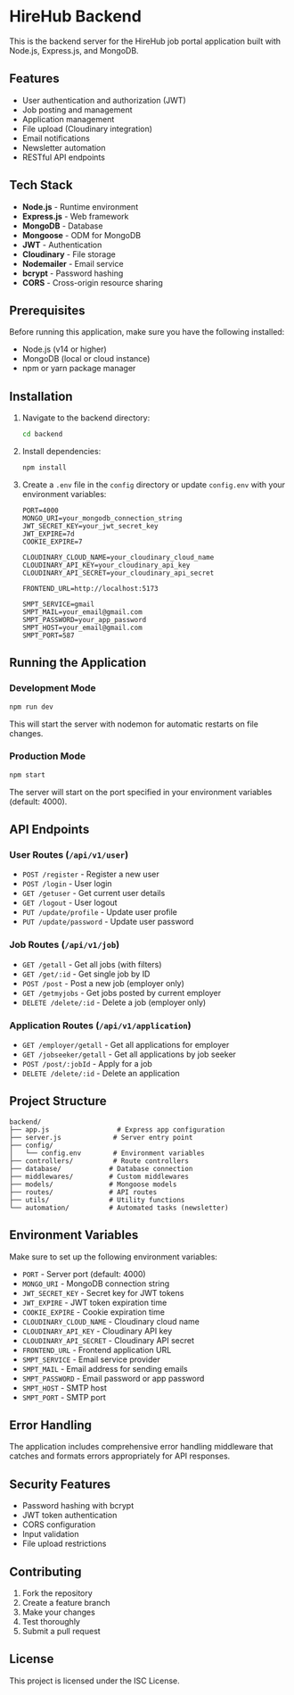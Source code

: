# HireHub Backend

This is the backend server for the HireHub job portal application built with Node.js, Express.js, and MongoDB.

## Features

- User authentication and authorization (JWT)
- Job posting and management
- Application management
- File upload (Cloudinary integration)
- Email notifications
- Newsletter automation
- RESTful API endpoints

## Tech Stack

- **Node.js** - Runtime environment
- **Express.js** - Web framework
- **MongoDB** - Database
- **Mongoose** - ODM for MongoDB
- **JWT** - Authentication
- **Cloudinary** - File storage
- **Nodemailer** - Email service
- **bcrypt** - Password hashing
- **CORS** - Cross-origin resource sharing

## Prerequisites

Before running this application, make sure you have the following installed:

- Node.js (v14 or higher)
- MongoDB (local or cloud instance)
- npm or yarn package manager

## Installation

1. Navigate to the backend directory:
   ```bash
   cd backend
   ```

2. Install dependencies:
   ```bash
   npm install
   ```

3. Create a `.env` file in the `config` directory or update `config.env` with your environment variables:
   ```env
   PORT=4000
   MONGO_URI=your_mongodb_connection_string
   JWT_SECRET_KEY=your_jwt_secret_key
   JWT_EXPIRE=7d
   COOKIE_EXPIRE=7
   
   CLOUDINARY_CLOUD_NAME=your_cloudinary_cloud_name
   CLOUDINARY_API_KEY=your_cloudinary_api_key
   CLOUDINARY_API_SECRET=your_cloudinary_api_secret
   
   FRONTEND_URL=http://localhost:5173
   
   SMPT_SERVICE=gmail
   SMPT_MAIL=your_email@gmail.com
   SMPT_PASSWORD=your_app_password
   SMPT_HOST=your_email@gmail.com
   SMPT_PORT=587
   ```

## Running the Application

### Development Mode
```bash
npm run dev
```
This will start the server with nodemon for automatic restarts on file changes.

### Production Mode
```bash
npm start
```

The server will start on the port specified in your environment variables (default: 4000).

## API Endpoints

### User Routes (`/api/v1/user`)
- `POST /register` - Register a new user
- `POST /login` - User login
- `GET /getuser` - Get current user details
- `GET /logout` - User logout
- `PUT /update/profile` - Update user profile
- `PUT /update/password` - Update user password

### Job Routes (`/api/v1/job`)
- `GET /getall` - Get all jobs (with filters)
- `GET /get/:id` - Get single job by ID
- `POST /post` - Post a new job (employer only)
- `GET /getmyjobs` - Get jobs posted by current employer
- `DELETE /delete/:id` - Delete a job (employer only)

### Application Routes (`/api/v1/application`)
- `GET /employer/getall` - Get all applications for employer
- `GET /jobseeker/getall` - Get all applications by job seeker
- `POST /post/:jobId` - Apply for a job
- `DELETE /delete/:id` - Delete an application

## Project Structure

```
backend/
├── app.js                 # Express app configuration
├── server.js             # Server entry point
├── config/
│   └── config.env        # Environment variables
├── controllers/          # Route controllers
├── database/            # Database connection
├── middlewares/         # Custom middlewares
├── models/              # Mongoose models
├── routes/              # API routes
├── utils/               # Utility functions
└── automation/          # Automated tasks (newsletter)
```

## Environment Variables

Make sure to set up the following environment variables:

- `PORT` - Server port (default: 4000)
- `MONGO_URI` - MongoDB connection string
- `JWT_SECRET_KEY` - Secret key for JWT tokens
- `JWT_EXPIRE` - JWT token expiration time
- `COOKIE_EXPIRE` - Cookie expiration time
- `CLOUDINARY_CLOUD_NAME` - Cloudinary cloud name
- `CLOUDINARY_API_KEY` - Cloudinary API key
- `CLOUDINARY_API_SECRET` - Cloudinary API secret
- `FRONTEND_URL` - Frontend application URL
- `SMPT_SERVICE` - Email service provider
- `SMPT_MAIL` - Email address for sending emails
- `SMPT_PASSWORD` - Email password or app password
- `SMPT_HOST` - SMTP host
- `SMPT_PORT` - SMTP port

## Error Handling

The application includes comprehensive error handling middleware that catches and formats errors appropriately for API responses.

## Security Features

- Password hashing with bcrypt
- JWT token authentication
- CORS configuration
- Input validation
- File upload restrictions

## Contributing

1. Fork the repository
2. Create a feature branch
3. Make your changes
4. Test thoroughly
5. Submit a pull request

## License

This project is licensed under the ISC License.
